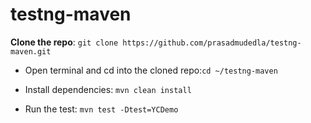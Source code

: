 # testng-maven
**Clone the repo**:
`git clone https://github.com/prasadmudedla/testng-maven.git`

* Open terminal and cd into the cloned repo:`cd ~/testng-maven`

* Install dependencies: `mvn clean install`

* Run the test: `mvn test -Dtest=YCDemo`
